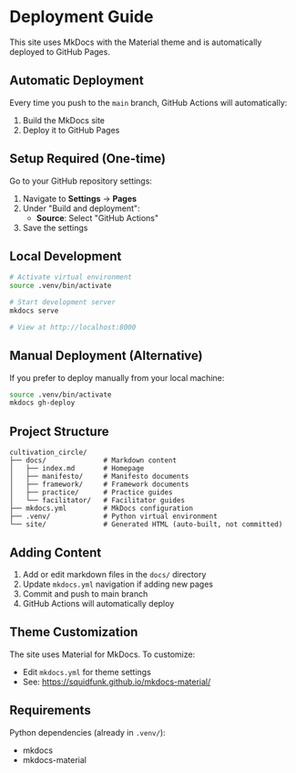 # Deployment Guide

This site uses MkDocs with the Material theme and is automatically deployed to GitHub Pages.

## Automatic Deployment

Every time you push to the `main` branch, GitHub Actions will automatically:
1. Build the MkDocs site
2. Deploy it to GitHub Pages

## Setup Required (One-time)

Go to your GitHub repository settings:
1. Navigate to **Settings** → **Pages**
2. Under "Build and deployment":
   - **Source**: Select "GitHub Actions"
3. Save the settings

## Local Development

```bash
# Activate virtual environment
source .venv/bin/activate

# Start development server
mkdocs serve

# View at http://localhost:8000
```

## Manual Deployment (Alternative)

If you prefer to deploy manually from your local machine:

```bash
source .venv/bin/activate
mkdocs gh-deploy
```

## Project Structure

```
cultivation_circle/
├── docs/              # Markdown content
│   ├── index.md       # Homepage
│   ├── manifesto/     # Manifesto documents
│   ├── framework/     # Framework documents
│   ├── practice/      # Practice guides
│   └── facilitator/   # Facilitator guides
├── mkdocs.yml         # MkDocs configuration
├── .venv/             # Python virtual environment
└── site/              # Generated HTML (auto-built, not committed)
```

## Adding Content

1. Add or edit markdown files in the `docs/` directory
2. Update `mkdocs.yml` navigation if adding new pages
3. Commit and push to main branch
4. GitHub Actions will automatically deploy

## Theme Customization

The site uses Material for MkDocs. To customize:
- Edit `mkdocs.yml` for theme settings
- See: https://squidfunk.github.io/mkdocs-material/

## Requirements

Python dependencies (already in `.venv/`):
- mkdocs
- mkdocs-material

